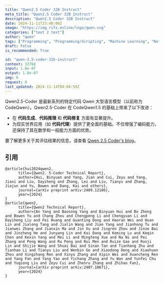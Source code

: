 ```yaml
---
title: "Qwen2.5 Coder 32B Instruct"
meta_title: "Qwen2.5 Coder 32B Instruct"
description: "Qwen2.5 Coder 32B Instruct"
date: 2024-11-11T23:40:00Z
image: "https://img.rifx.online/logo/qwen.svg"
categories: ["text 2 text"]
author: "qwen"
tags: ["Programming", "Programming/Scripting", "Machine Learning", "Natural Language Processing", "Generative AI"]
draft: False
is_recommended: True

id: "qwen-2.5-coder-32b-instruct"
context: 32768
input: 1.8e-07
output: 1.8e-07
img: 0
request: 0
last_updated: 2024-11-14T04:04:59Z
---
```


Qwen2.5-Coder 是最新系列的特定代码 Qwen 大型语言模型（以前称为 CodeQwen）。Qwen2.5-Coder 在 CodeQwen1.5 的基础上带来了以下改进：

- 在 **代码生成**、**代码推理** 和 **代码修复** 方面有显著提升。
- 为现实世界应用（如 **代码代理**）提供了更全面的基础。不仅增强了编码能力，还保持了其在数学和一般能力方面的优势。

要了解更多关于其评估结果的信息，请查看 [Qwen 2.5 Coder's blog](https://qwenlm.github.io/blog/qwen2.5-coder-family/)。

## 引用

```
@article{hui2024qwen2,
      title={Qwen2. 5-Coder Technical Report},
      author={Hui, Binyuan and Yang, Jian and Cui, Zeyu and Yang, Jiaxi and Liu, Dayiheng and Zhang, Lei and Liu, Tianyu and Zhang, Jiajun and Yu, Bowen and Dang, Kai and others},
      journal={arXiv preprint arXiv:2409.12186},
      year={2024}
}
@article{qwen2,
      title={Qwen2 Technical Report}, 
      author={An Yang and Baosong Yang and Binyuan Hui and Bo Zheng and Bowen Yu and Chang Zhou and Chengpeng Li and Chengyuan Li and Dayiheng Liu and Fei Huang and Guanting Dong and Haoran Wei and Huan Lin and Jialong Tang and Jialin Wang and Jian Yang and Jianhong Tu and Jianwei Zhang and Jianxin Ma and Jin Xu and Jingren Zhou and Jinze Bai and Jinzheng He and Junyang Lin and Kai Dang and Keming Lu and Keqin Chen and Kexin Yang and Mei Li and Mingfeng Xue and Na Ni and Pei Zhang and Peng Wang and Ru Peng and Rui Men and Ruize Gao and Runji Lin and Shijie Wang and Shuai Bai and Sinan Tan and Tianhang Zhu and Tianhao Li and Tianyu Liu and Wenbin Ge and Xiaodong Deng and Xiaohuan Zhou and Xingzhang Ren and Xinyu Zhang and Xipin Wei and Xuancheng Ren and Yang Fan and Yang Yao and Yichang Zhang and Yu Wan and Yunfei Chu and Yuqiong Liu and Zeyu Cui and Zhenru Zhang and Zhihao Fan},
      journal={arXiv preprint arXiv:2407.10671},
      year={2024}
}
```

